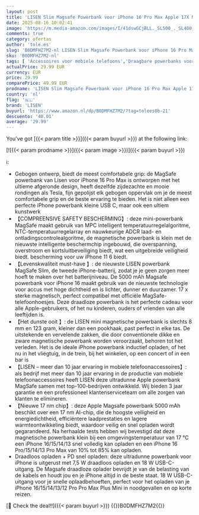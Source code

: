 ```yaml
---
layout: post
title: 'LISEN Slim Magsafe Powerbank voor iPhone 16 Pro Max Apple 17X Magnetische Power Bank Klein Mini  Festival Accessoires 5000mAh MagSafe Accu & 18W PD USB C voor iPhone 16 Pro 15 14 Plus 13 12'
date: 2025-08-16 10:02:41
image: 'https://m.media-amazon.com/images/I/41dswGCjBLL._SL500_._SL400_.jpg'
comments: true
category: ofertas
author: 'tole.es'
slug: 'B0DMFHZ7M2-nl LISEN Slim Magsafe Powerbank voor iPhone 16 Pro Max Apple...'
sku: 'B0DMFHZ7M2-nl'
tags: [ 'Accessoires voor mobiele telefoons','Draagbare powerbanks voor mobiele telefoons','Elektronica','Mobiele telefoonladers','Mobiele telefoons & communicatieproducten','lisen','🇳🇱', ]
actualPrice: 29.99 EUR
currency: EUR
price: 29.99
comparePrice: 49.99 EUR
prodname: 'LISEN Slim Magsafe Powerbank voor iPhone 16 Pro Max Apple 17X Magnetische Power Bank Klein Mini  Festival Accessoires 5000mAh MagSafe Accu & 18W PD USB C voor iPhone 16 Pro 15 14 Plus 13 12'
country: 'nl'
flag: '🇳🇱'
brand: 'LISEN'
buyurl: 'https://www.amazon.nl/dp/B0DMFHZ7M2/?tag=tolees0b-21'
descuento: '40.01'
average: '29.99'
---
```


You've got [{{< param title >}}]({{< param buyurl >}}) at the following link:

[![{{< param prodname >}}]({{< param image >}})]({{< param buyurl >}})

ℹ️:

- Gebogen ontwerp, biedt de meest comfortabele grip: de MagSafe powerbank van Lisen voor iPhone 16 Pro Max is ontworpen met het ultieme afgeronde design, heeft dezelfde zijdezachte en mooie rondingen als Tesla, fijn gepolijst elk gebogen oppervlak om je de meest comfortabele grip en de beste ervaring te bieden. Het is niet alleen een perfecte iPhone powerbank kleine USB C, maar ook een ultiem kunstwerk
- 【COMPREENSIVE SAFETY BESCHERMING】: deze mini-powerbank MagSafe maakt gebruik van MPC intelligent temperatuurregelalgoritme, NTC-temperatuurregelarray en nauwkeurige ADCR laad- en ontladingscontrolealgoritme, de magnetische powerbank is klein met de nieuwste intelligente beschermchip ingebouwd, die overspanning, overstroom en kortsluitbeveiliging biedt, wat een uitgebreide veiligheid biedt. bescherming voor uw iPhone 11 6 biedt.
- 【Levenskwaliteit must-have 】: de nieuwste LISEN powerbank MagSafe Slim, de tweede iPhone-batterij, zodat je je geen zorgen meer hoeft te maken over het batterijniveau. De 5000 mAh Magsafe powerbank voor iPhone 16 maakt gebruik van de nieuwste technologie voor accus met hoge dichtheid en is lichter, dunner en duurzamer. 17 x sterke magnetisch, perfect compatibel met officiële MagSafe-telefoonhoesjes. Deze draadloze powerbank is het perfecte cadeau voor alle Apple-gebruikers, of het nu kinderen, ouders of vrienden van alle leeftijden is.
- 【Het dunste ooit 】: de LISEN mini magnetische powerbank is slechts 8 mm en 123 gram, kleiner dan een pookhaak, past perfect in elke tas. De uitstekende en vervelende zakken, die door conventionele dikke en zware magnetische powerbank worden veroorzaakt, behoren tot het verleden. Het is de ideale iPhone powerbank inductief opladen, of het nu in het vliegtuig, in de trein, bij het winkelen, op een concert of in een bar is
- 【LISEN – meer dan 10 jaar ervaring in mobiele telefoonaccessoires】: als bedrijf met meer dan 10 jaar ervaring in de productie van mobiele telefoonaccessoires heeft LISEN deze ultradunne Apple powerbank MagSafe samen met top-100-bedrijven ontwikkeld. Wij bieden 3 jaar garantie en een professioneel klantenserviceteam om alle zorgen van klanten te elimineren.
- 【Nieuwe 17 nm chip】: deze Apple Magsafe powerbank 5000 mAh beschikt over een 17 nm AI-chip, die de hoogste veiligheid en energiedichtheid, efficiëntere laadprestaties en lagere warmteontwikkeling biedt, waardoor veilig en snel opladen wordt gegarandeerd. Na herhaalde tests hebben wij bevestigd dat deze magnetische powerbank klein bij een omgevingstemperatuur van 17 °C een iPhone 16/15/14/13 snel volledig kan opladen en een iPhone 16 Pro/15/14/13 Pro Max van 10% tot 85% kan opladen.
- Draadloos opladen + PD snel opladen: deze ultradunne powerbank voor iPhone is uitgerust met 7,5 W draadloos opladen en 18 W USB-C-uitgang. De Magsafe draadloze oplader bevrijdt je van de belasting van de kabels en houdt jou en je iPhone altijd in de beste staat. 18 W USB-C-uitgang voor je snelle oplaadbehoeften, perfect voor het opladen van je iPhone 16/15/14/13/12 Pro Pro Max Plus Mini in noodgevallen en op korte reizen.

[🛒 Check the deal!!]({{< param buyurl >}})
{{<world>}}B0DMFHZ7M2{{</world>}}
